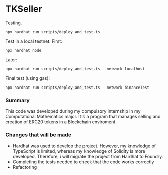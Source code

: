 # TKSeller

Testing.
```
npx hardhat run scripts/deploy_and_test.ts
```
Test in a local testnet. First:
```
npx hardhat node
```
Later:
```
npx hardhat run scripts/deploy_and_test.ts --network localhost
```
Final test (using gas):

```
npx hardhat run scripts/deploy_and_test.ts --network binanceTest
```

### Summary

This code was developed during my compulsory internship in my Computational Mathematics major.
It´s a program that manages selling and creation of ERC20 tokens in a Blockchain enviroment.

### Changes that will be made

- Hardhat was used to develop the project. However, my knowledge of TypeScript is limited, whereas my knowledge of Solidity is more developed. Therefore, i will migrate the project from Hardhat to Foundry.
- Completing the tests needed to check that the code works correctly
- Refactoring

